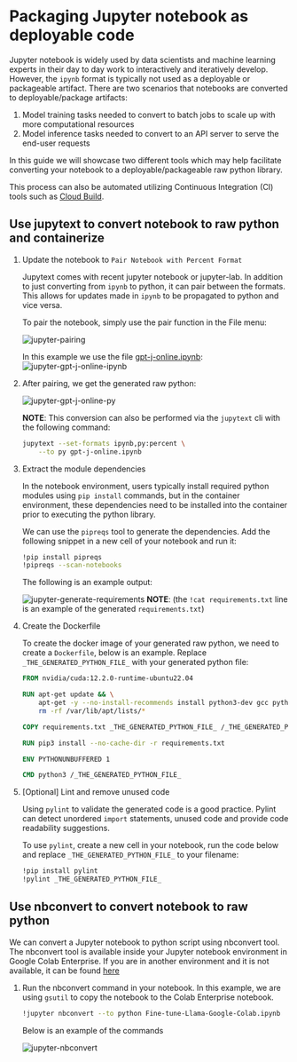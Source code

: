 # Packaging Jupyter notebook as deployable code

Jupyter notebook is widely used by data scientists and machine learning experts
in their day to day work to interactively and iteratively develop. However, the
`ipynb` format is typically not used as a deployable or packageable artifact.
There are two scenarios that notebooks are converted to deployable/package
artifacts:

1. Model training tasks needed to convert to batch jobs to scale up with more
   computational resources
1. Model inference tasks needed to convert to an API server to serve the
   end-user requests

In this guide we will showcase two different tools which may help facilitate
converting your notebook to a deployable/packageable raw python library.

This process can also be automated utilizing Continuous Integration (CI) tools
such as [Cloud Build](https://cloud.google.com/build/).

## Use jupytext to convert notebook to raw python and containerize

1. Update the notebook to `Pair Notebook with Percent Format`

   Jupytext comes with recent jupyter notebook or jupyter-lab. In addition to
   just converting from `ipynb` to python, it can pair between the formats. This
   allows for updates made in `ipynb` to be propagated to python and vice versa.

   To pair the notebook, simply use the pair function in the File menu:

   ![jupyter-pairing](images/jupyter-pairing.png)

   In this example we use the file
   [gpt-j-online.ipynb](https://github.com/GoogleCloudPlatform/ai-on-gke/blob/main/ray-on-gke/examples/notebooks/gpt-j-online.ipynb):![jupyter-gpt-j-online-ipynb](images/jupyter-gpt-j-online-ipynb.png)

1. After pairing, we get the generated raw python:

   ![jupyter-gpt-j-online-py](images/jupyter-gpt-j-online-py.png)

   **NOTE**: This conversion can also be performed via the `jupytext` cli with
   the following command:

   ```sh
   jupytext --set-formats ipynb,py:percent \
       --to py gpt-j-online.ipynb
   ```

1. Extract the module dependencies

   In the notebook environment, users typically install required python modules
   using `pip install` commands, but in the container environment, these
   dependencies need to be installed into the container prior to executing the
   python library.

   We can use the `pipreqs` tool to generate the dependencies. Add the following
   snippet in a new cell of your notebook and run it:

   ```sh
   !pip install pipreqs
   !pipreqs --scan-notebooks
   ```

   The following is an example output:

   ![jupyter-generate-requirements](images/jupyter-generate-requirements.png)
   **NOTE**: (the `!cat requirements.txt` line is an example of the generated
   `requirements.txt`)

1. Create the Dockerfile

   To create the docker image of your generated raw python, we need to create a
   `Dockerfile`, below is an example. Replace `_THE_GENERATED_PYTHON_FILE_` with
   your generated python file:

   ```Dockerfile
   FROM nvidia/cuda:12.2.0-runtime-ubuntu22.04

   RUN apt-get update && \
       apt-get -y --no-install-recommends install python3-dev gcc python3-pip git && \
       rm -rf /var/lib/apt/lists/*

   COPY requirements.txt _THE_GENERATED_PYTHON_FILE_ /_THE_GENERATED_PYTHON_FILE_

   RUN pip3 install --no-cache-dir -r requirements.txt

   ENV PYTHONUNBUFFERED 1

   CMD python3 /_THE_GENERATED_PYTHON_FILE_
   ```

1. [Optional] Lint and remove unused code

   Using `pylint` to validate the generated code is a good practice. Pylint can
   detect unordered `import` statements, unused code and provide code
   readability suggestions.

   To use `pylint`, create a new cell in your notebook, run the code below and
   replace `_THE_GENERATED_PYTHON_FILE_` to your filename:

   ```sh
   !pip install pylint
   !pylint _THE_GENERATED_PYTHON_FILE_
   ```

## Use nbconvert to convert notebook to raw python

We can convert a Jupyter notebook to python script using nbconvert tool.  
The nbconvert tool is available inside your Jupyter notebook environment in
Google Colab Enterprise. If you are in another environment and it is not
available, it can be found [here](https://pypi.org/project/nbconvert/)

1. Run the nbconvert command in your notebook. In this example, we are using
   `gsutil` to copy the notebook to the Colab Enterprise notebook.

   ```sh
   !jupyter nbconvert --to python Fine-tune-Llama-Google-Colab.ipynb
   ```

   Below is an example of the commands

   ![jupyter-nbconvert](images/jupyter-nbconvert.png)

